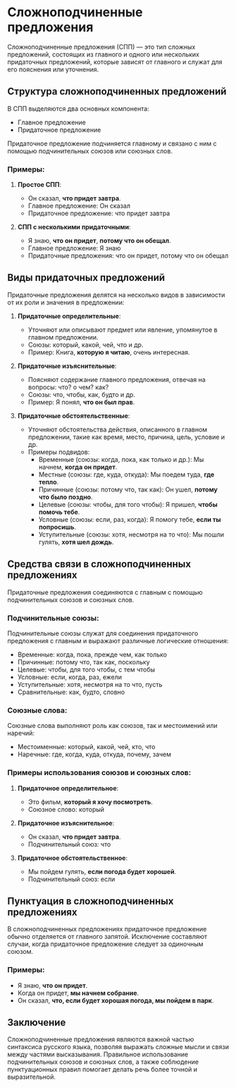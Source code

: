 # Сложноподчиненные предложения

Сложноподчиненные предложения (СПП) — это тип сложных предложений, состоящих из главного и одного или нескольких придаточных предложений, которые зависят от главного и служат для его пояснения или уточнения.

## Структура сложноподчиненных предложений

В СПП выделяются два основных компонента:
- Главное предложение
- Придаточное предложение

Придаточное предложение подчиняется главному и связано с ним с помощью подчинительных союзов или союзных слов.

### Примеры:

1. **Простое СПП**:
    - Он сказал, **что придет завтра**.
    - Главное предложение: Он сказал
    - Придаточное предложение: что придет завтра

2. **СПП с несколькими придаточными**:
    - Я знаю, **что он придет**, **потому что он обещал**.
    - Главное предложение: Я знаю
    - Придаточные предложения: что он придет, потому что он обещал

## Виды придаточных предложений

Придаточные предложения делятся на несколько видов в зависимости от их роли и значения в предложении:

1. **Придаточные определительные**:
    - Уточняют или описывают предмет или явление, упомянутое в главном предложении.
    - Союзы: который, какой, чей, что и др.
    - Пример: Книга, **которую я читаю**, очень интересная.

2. **Придаточные изъяснительные**:
    - Поясняют содержание главного предложения, отвечая на вопросы: что? о чем? как?
    - Союзы: что, чтобы, как, будто и др.
    - Пример: Я понял, **что он был прав**.

3. **Придаточные обстоятельственные**:
    - Уточняют обстоятельства действия, описанного в главном предложении, такие как время, место, причина, цель, условие и др.
    - Примеры подвидов:
        - Временные (союзы: когда, пока, как только и др.): Мы начнем, **когда он придет**.
        - Местные (союзы: где, куда, откуда): Мы поедем туда, **где тепло**.
        - Причинные (союзы: потому что, так как): Он ушел, **потому что было поздно**.
        - Целевые (союзы: чтобы, для того чтобы): Я пришел, **чтобы помочь тебе**.
        - Условные (союзы: если, раз, когда): Я помогу тебе, **если ты попросишь**.
        - Уступительные (союзы: хотя, несмотря на то что): Мы пошли гулять, **хотя шел дождь**.

## Средства связи в сложноподчиненных предложениях

Придаточные предложения соединяются с главным с помощью подчинительных союзов и союзных слов.

### Подчинительные союзы:

Подчинительные союзы служат для соединения придаточного предложения с главным и выражают различные логические отношения:
- Временные: когда, пока, прежде чем, как только
- Причинные: потому что, так как, поскольку
- Целевые: чтобы, для того чтобы, с тем чтобы
- Условные: если, когда, раз, ежели
- Уступительные: хотя, несмотря на то что, пусть
- Сравнительные: как, будто, словно

### Союзные слова:

Союзные слова выполняют роль как союзов, так и местоимений или наречий:
- Местоименные: который, какой, чей, кто, что
- Наречные: где, когда, куда, откуда, почему, зачем

### Примеры использования союзов и союзных слов:

1. **Придаточное определительное**:
    - Это фильм, **который я хочу посмотреть**.
    - Союзное слово: который

2. **Придаточное изъяснительное**:
    - Он сказал, **что придет завтра**.
    - Подчинительный союз: что

3. **Придаточное обстоятельственное**:
    - Мы пойдем гулять, **если погода будет хорошей**.
    - Подчинительный союз: если

## Пунктуация в сложноподчиненных предложениях

В сложноподчиненных предложениях придаточное предложение обычно отделяется от главного запятой. Исключение составляют случаи, когда придаточное предложение следует за одиночным союзом.

### Примеры:

- Я знаю, **что он придет**.
- Когда он придет, **мы начнем собрание**.
- Он сказал, **что, если будет хорошая погода, мы пойдем в парк**.

## Заключение

Сложноподчиненные предложения являются важной частью синтаксиса русского языка, позволяя выражать сложные мысли и связи между частями высказывания. Правильное использование подчинительных союзов и союзных слов, а также соблюдение пунктуационных правил помогает делать речь более точной и выразительной.
